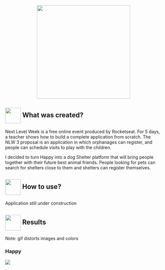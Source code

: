 
<h3 align="center">
  <img src="https://user-images.githubusercontent.com/65983895/95797138-1ed07280-0cc5-11eb-8bc6-f1bd6920b02e.png" width="300px"/>
</h3> 
<h2> <img src= "https://img.icons8.com/plasticine/2x/rocket.png" width="50px" height="50px" align="center"/> What was created? </h2>

<p> Next Level Week is a free online event produced by Rocketseat. For 5 days, a teacher shows how to build a complete application from scratch.
The NLW 3 proposal is an application in which orphanages can register, and people can schedule visits to play with the children. </p>

<p> I decided to turn Happy into a dog Shelter platform that will bring people together with their future best animal friends. People looking for pets can search for
shelters close to them and shelters can register themselves.
</p>

<h2> <img src="https://i.dlpng.com/static/png/6577858_preview.png" width="50px" align="center"/> How to use? </h2>
<p> Application still under construction </p>
   

 <h2><img src="https://static.thenounproject.com/png/25759-200.png"width="50px" height="50px" align="center"/> Results</h2>

<p> Note: gif distorts images and colors </p>
 <h3> Happy</h3>
<img src ="https://user-images.githubusercontent.com/65983895/95796128-73beb980-0cc2-11eb-8b19-965405f3fc6c.gif"/>


